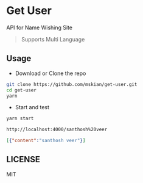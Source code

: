 # Get User

API for Name Wishing Site

> Supports Multi Language

## Usage

- Download or Clone the repo

```sh
git clone https://github.com/mskian/get-user.git
cd get-user
yarn
```

- Start and test

```sh
yarn start
```

```html
http://localhost:4000/santhosh%20veer
```

```json
[{"content":"santhosh veer"}]
```

## LICENSE

MIT
